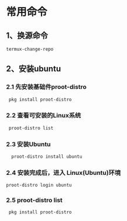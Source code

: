 # 常用命令

## 1、换源命令

```bash
termux-change-repo
```

## 2、安装ubuntu

### 2.1 先安装基础件proot-distro

```bash
 pkg install proot-distro 
```

### 2.2 查看可安装的Linux系统

```bash
 proot-distro list
```

### 2.3 安装Ubuntu

```bash
  proot-distro install ubuntu
```

### 2.4 安装完成后，进入 Linux(Ubuntu)环境

```bash
proot-distro login ubuntu
```

### 2.5 proot-distro list

```bash
 pkg install proot-distro 
```
